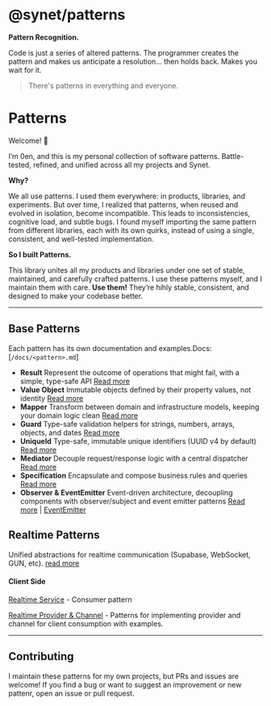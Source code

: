 # @synet/patterns

**Pattern Recognition.**

Code is just a series of altered patterns.
The programmer creates the pattern and makes us anticipate a resolution...
then holds back.
Makes you wait for it.

> There's patterns in everything and everyone.

# Patterns

Welcome! 👋

I’m 0en, and this is my personal collection of software patterns. Battle-tested, refined, and unified across all my projects and Synet.

**Why?**

We all use patterns. I used them everywhere: in products, libraries, and experiments. But over time, I realized that patterns, when reused and evolved in isolation, become incompatible. This leads to inconsistencies, cognitive load, and subtle bugs. I found myself importing the same pattern from different libraries, each with its own quirks, instead of using a single, consistent, and well-tested implementation.

**So I built Patterns.**

This library unites all my products and libraries under one set of stable, maintained, and carefully crafted patterns.
I use these patterns myself, and I maintain them with care.
**Use them!** They’re hihly stable, consistent, and designed to make your codebase better.

---

## Base Patterns

Each pattern has its own documentation and examples.Docs: [`/docs/<pattern>.md`]

- **Result** Represent the outcome of operations that might fail, with a simple, type-safe API [Read more](https://github.com/anton-ecom/patterns/docs/result.md)
- **Value Object** Immutable objects defined by their property values, not identity [Read more](https://github.com/anton-ecom/patterns/docs/value-object.md)
- **Mapper** Transform between domain and infrastructure models, keeping your domain logic clean [Read more](https://github.com/anton-ecom/patterns/docs/mapper.md)
- **Guard** Type-safe validation helpers for strings, numbers, arrays, objects, and dates [Read more](https://github.com/anton-ecom/patterns/docs/guard.md)
- **UniqueId** Type-safe, immutable unique identifiers (UUID v4 by default) [Read more](https://github.com/anton-ecom/patterns/docs/unique-id.md)
- **Mediator** Decouple request/response logic with a central dispatcher [Read more](https://github.com/anton-ecom/patterns/docs/mediator.md)
- **Specification** Encapsulate and compose business rules and queries [Read more](https://github.com/anton-ecom/patterns/docs/specification.md)
- **Observer & EventEmitter** Event-driven architecture, decoupling components with observer/subject and event emitter patterns  [Read more](https://github.com/anton-ecom/patterns/docs/observer.md) | [EventEmitter](https://github.com/anton-ecom/patterns/docs/event-emitter.md)

## Realtime Patterns

Unified abstractions for realtime communication (Supabase, WebSocket, GUN, etc). [read more](https://github.com/anton-ecom/patterns/docs/realtime/realtime.md)

#### Client Side

[Realtime Service](https://github.com/anton-ecom/patterns/docs/realtime/realtime-service.md) - Consumer pattern

[Realtime Provider &amp; Channel](https://github.com/anton-ecom/patterns/docs/realtime/realtime-provider-channel.md) - Patterns for implementing provider and channel for client consumption with examples.

---

## Contributing

I maintain these patterns for my own projects, but PRs and issues are welcome!
If you find a bug or want to suggest an improvement or new pattenr, open an issue or pull request.
